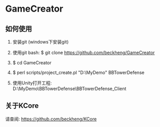 # GameCreator

## 如何使用

1. 安装git (windows下安装git)

2. 使用git bash: $ git clone https://github.com/beckheng/GameCreator

3. $ cd GameCreator

4. $ perl scripts/project_create.pl "D:\MyDemo" BBTowerDefense

5. 使用Unity打开工程: D:\MyDemo\BBTowerDefense\BBTowerDefense_Client

## 关于KCore

请查阅: https://github.com/beckheng/KCore
